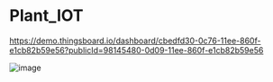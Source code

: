 # Plant_IOT

https://demo.thingsboard.io/dashboard/cbedfd30-0c76-11ee-860f-e1cb82b59e56?publicId=98145480-0d09-11ee-860f-e1cb82b59e56

![image](https://github.com/MarawanEldeib/Plant_IOT/assets/105850133/35942258-2736-4add-aebe-acaf031d4f64)
